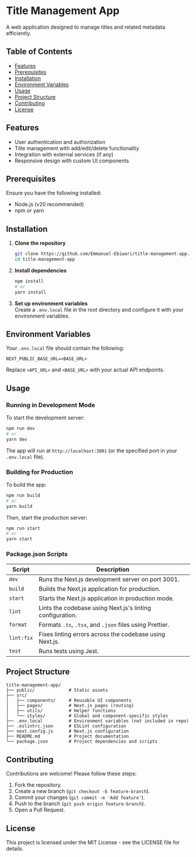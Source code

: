 
# Title Management App

A web application designed to manage titles and related metadata efficiently.

## Table of Contents
- [Features](#features)
- [Prerequisites](#prerequisites)
- [Installation](#installation)
- [Environment Variables](#environment-variables)
- [Usage](#usage)
- [Project Structure](#project-structure)
- [Contributing](#contributing)
- [License](#license)

## Features
- User authentication and authorization
- Title management with add/edit/delete functionality
- Integration with external services (if any)
- Responsive design with custom UI components

## Prerequisites
Ensure you have the following installed:
- Node.js (v20 recommended)
- npm or yarn

## Installation

1. **Clone the repository**
   ```bash
   git clone https://github.com/Emmanuel-Ebiwari/title-management-app.git
   cd title-management-app
   ```

2. **Install dependencies**
   ```bash
   npm install
   # or
   yarn install
   ```

3. **Set up environment variables**  
   Create a `.env.local` file in the root directory and configure it with your environment variables.

## Environment Variables
Your `.env.local` file should contain the following:

```plaintext
NEXT_PUBLIC_BASE_URL=<BASE_URL>
```

Replace `<API_URL>` and `<BASE_URL>` with your actual API endpoints.

## Usage

### Running in Development Mode
To start the development server:

```bash
npm run dev
# or
yarn dev
```

The app will run at `http://localhost:3001` (or the specified port in your `.env.local` file).

### Building for Production
To build the app:

```bash
npm run build
# or
yarn build
```

Then, start the production server:

```bash
npm run start
# or
yarn start
```

### Package.json Scripts

| Script     | Description                                                |
|------------|------------------------------------------------------------|
| `dev`      | Runs the Next.js development server on port 3001.          |
| `build`    | Builds the Next.js application for production.             |
| `start`    | Starts the Next.js application in production mode.         |
| `lint`     | Lints the codebase using Next.js's linting configuration.  |
| `format`   | Formats `.ts`, `.tsx`, and `.json` files using Prettier.   |
| `lint:fix` | Fixes linting errors across the codebase using Next.js.    |
| `test`     | Runs tests using Jest.                                     |


## Project Structure

```
title-management-app/
├── public/             # Static assets
├── src/
│   ├── components/     # Reusable UI components
│   ├── pages/          # Next.js pages (routing)
│   ├── utils/          # Helper functions
│   └── styles/         # Global and component-specific styles
├── .env.local          # Environment variables (not included in repo)
├── .eslintrc.json      # ESLint configuration
├── next.config.js      # Next.js configuration
├── README.md           # Project documentation
└── package.json        # Project dependencies and scripts
```

## Contributing
Contributions are welcome! Please follow these steps:
1. Fork the repository.
2. Create a new branch (`git checkout -b feature-branch`).
3. Commit your changes (`git commit -m 'Add feature'`).
4. Push to the branch (`git push origin feature-branch`).
5. Open a Pull Request.

## License
This project is licensed under the MIT License - see the LICENSE file for details.
